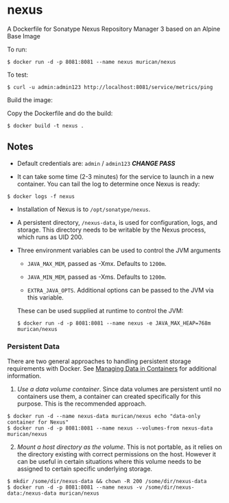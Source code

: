# nexus

A Dockerfile for Sonatype Nexus Repository Manager 3 based on an Alpine Base Image

To run:

```
$ docker run -d -p 8081:8081 --name nexus murican/nexus
```

To test:

```
$ curl -u admin:admin123 http://localhost:8081/service/metrics/ping
```

Build the image:

Copy the Dockerfile and do the build:

```
$ docker build -t nexus .
```


## Notes

* Default credentials are: `admin` / `admin123` ***CHANGE PASS***

* It can take some time (2-3 minutes) for the service to launch in a
new container.  You can tail the log to determine once Nexus is ready:

```
$ docker logs -f nexus
```

* Installation of Nexus is to `/opt/sonatype/nexus`.  

* A persistent directory, `/nexus-data`, is used for configuration,
logs, and storage. This directory needs to be writable by the Nexus
process, which runs as UID 200.

* Three environment variables can be used to control the JVM arguments

  * `JAVA_MAX_MEM`, passed as -Xmx.  Defaults to `1200m`.

  * `JAVA_MIN_MEM`, passed as -Xms.  Defaults to `1200m`.

  * `EXTRA_JAVA_OPTS`.  Additional options can be passed to the JVM via
  this variable.

  These can be used supplied at runtime to control the JVM:

  ```
  $ docker run -d -p 8081:8081 --name nexus -e JAVA_MAX_HEAP=768m murican/nexus
  ```


### Persistent Data

There are two general approaches to handling persistent storage requirements
with Docker. See [Managing Data in Containers](https://docs.docker.com/userguide/dockervolumes/)
for additional information.

  1. *Use a data volume container*.  Since data volumes are persistent
  until no containers use them, a container can created specifically for
  this purpose.  This is the recommended approach.  

  ```
  $ docker run -d --name nexus-data murican/nexus echo "data-only container for Nexus"
  $ docker run -d -p 8081:8081 --name nexus --volumes-from nexus-data murican/nexus
  ```

  2. *Mount a host directory as the volume*.  This is not portable, as it
  relies on the directory existing with correct permissions on the host.
  However it can be useful in certain situations where this volume needs
  to be assigned to certain specific underlying storage.  

  ```
  $ mkdir /some/dir/nexus-data && chown -R 200 /some/dir/nexus-data
  $ docker run -d -p 8081:8081 --name nexus -v /some/dir/nexus-data:/nexus-data murican/nexus
  ```
